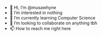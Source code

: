 - 👋 Hi, I’m @musawhyne
- 👀 I’m interested in nothing
- 🌱 I’m currently learning Computer Science
- 💞️ I’m looking to collaborate on anything tbh
- 📫 How to reach me right here

<!---
musawhyne/musawhyne is a ✨ special ✨ repository because its `README.md` (this file) appears on your GitHub profile.
You can click the Preview link to take a look at your changes.
--->
